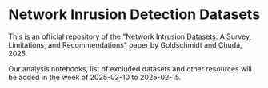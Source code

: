 # Network Inrusion Detection Datasets

This is an official repository of the "Network Intrusion Datasets: A Survey, Limitations, and Recommendations" paper by Goldschmidt and Chudá, 2025.

Our analysis notebooks, list of excluded datasets and other resources will be added in the week of 2025-02-10 to 2025-02-15.
